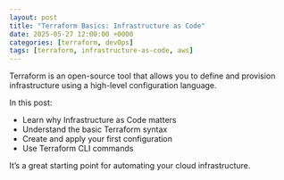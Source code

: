 ```yaml
---
layout: post
title: "Terraform Basics: Infrastructure as Code"
date: 2025-05-27 12:00:00 +0000
categories: [terraform, devOps]
tags: [terraform, infrastructure-as-code, aws]
---
```


Terraform is an open-source tool that allows you to define and provision infrastructure using a high-level configuration language.

In this post:
- Learn why Infrastructure as Code matters
- Understand the basic Terraform syntax
- Create and apply your first configuration
- Use Terraform CLI commands

It’s a great starting point for automating your cloud infrastructure.
